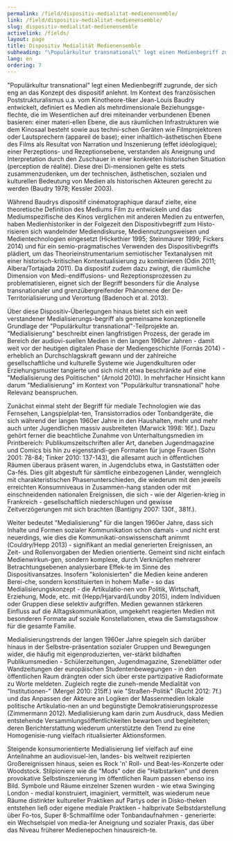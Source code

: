 ```yaml
---
permalink: /field/dispositiv-medialitat-medienensemble/
link: /field/dispositiv-medialitat-medienensemble/
slug: dispositiv-medialitat-medienensemble
activelink: /fields/
layout: page
title: Dispositiv Medialität Medienensemble
subheading: "\Populärkultur transnational\" legt einen Medienbegriff zugrunde, der sich eng an das Konzept des dispositif anlehnt."
lang: en
ordering: 7
---
```



<!-- more -->

"Populärkultur transnational" legt einen Medienbegriff zugrunde, der sich eng an das Konzept des dispositif anlehnt. Im Kontext des französischen Poststrukturalismus u.a. vom Kinotheore-tiker Jean-Louis Baudry entwickelt, definiert es Medien als mehrdimensionale Beziehungsge-flechte, die im Wesentlichen auf drei miteinander verbundenen Ebenen basieren: einer materi-ellen Ebene, die aus räumlichen Infrastrukturen wie dem Kinosaal besteht sowie aus techni-schen Geräten wie Filmprojektoren oder Lautsprechern (appareil de base); einer inhaltlich-ästhetischen Ebene des Films als Resultat von Narration und Inszenierung (effet idéologique); einer Perzeptions- und Rezeptionsebene, verstanden als Aneignung und Interpretation durch den Zuschauer in einer konkreten historischen Situation (perception de réalité). Diese drei Di-mensionen gelte es stets zusammenzudenken, um der technischen, ästhetischen, sozialen und kulturellen Bedeutung von Medien als historischen Akteuren gerecht zu werden (Baudry 1978; Kessler 2003).


Während Baudrys dispositif cinématographique darauf zielte, eine theoretische Definition des Mediums Film zu entwickeln und das Mediumspezifische des Kinos verglichen mit anderen Medien zu entwerfen, haben Medienhistoriker in der Folgezeit den Dispositivbegriff zum Histo-risieren sich wandelnder Mediendiskurse, Mediennutzungsweisen und Medientechnologien eingesetzt (Hickethier 1995; Steinmaurer 1999; Fickers 2014) und für ein semio-pragmatisches Verwenden des Dispositivbegriffs plädiert, um das Theorieinstrumentarium semiotischer Textanalysen mit einer historisch-kritischen Kontextualisierung zu kombinieren (Odin 2011; Albera/Tortajada 2011). Da dispositif zudem dazu zwingt, die räumliche Dimension von Medi-endiffusions- und Rezeptionsprozessen zu problematisieren, eignet sich der Begriff besonders für die Analyse transnationaler und grenzübergreifender Phänomene der De-Territorialisierung und Verortung (Badenoch et al. 2013).


Über diese Dispositiv-Überlegungen hinaus bietet sich ein weit verstandener Medialisierungs-begriff als gemeinsame konzeptionelle Grundlage der "Populärkultur transnational"-Teilprojekte an. "Medialisierung" beschreibt einen langfristigen Prozess, der gerade im Bereich der audiovi-suellen Medien in den langen 1960er Jahren - damit weit vor der heutigen digitalen Phase der Mediengeschichte (Fornäs 2014) - erheblich an Durchschlagskraft gewann und der zahlreiche gesellschaftliche und kulturelle Systeme wie Jugendkulturen oder Erziehungsmuster tangierte und sich nicht etwa beschränkte auf eine "Medialisierung des Politischen" (Arnold 2010). In mehrfacher Hinsicht kann darum "Medialisierung" im Kontext von "Populärkultur transnational" hohe Relevanz beanspruchen.


Zunächst einmal steht der Begriff für mediale Technologien wie das Fernsehen, Langspielplat-ten, Transistorradios oder Tonbandgeräte, die sich während der langen 1960er Jahre in den Haushalten, mehr und mehr auch unter Jugendlichen massiv ausbreiteten (Marwick 1998: 16f.). Dazu gehört ferner die beachtliche Zunahme von Unterhaltungsmedien im Printbereich: Publikumszeitschriften aller Art, daneben Jugendmagazine und Comics bis hin zu eigenständi-gen Formaten für junge Frauen (Sohn 2001: 78-84; Tinker 2010: 137-143), die allesamt auch in öffentlichen Räumen überaus präsent waren, in Jugendclubs etwa, in Gaststätten oder Ca-fés. Dies gilt abgestuft für sämtliche einbezogenen Länder, wenngleich mit charakteristischen Phasenunterschieden, die wiederum mit den jeweils erreichten Konsumniveaus in Zusammen-hang standen oder mit einschneidenden nationalen Ereignissen, die sich - wie der Algerien-krieg in Frankreich - gesellschaftlich niederschlugen und gewisse Zeitverzögerungen mit sich brachten (Bantigny 2007: 130f., 381f.).


Weiter bedeutet "Medialisierung" für die langen 1960er Jahre, dass sich Inhalte und Formen sozialer Kommunikation schon damals - und nicht erst neuerdings, wie dies die Kommunikati-onswissenschaft animmt (Couldry/Hepp 2013) - signifikant an medial generierten Ereignissen, an Zeit- und Rollenvorgaben der Medien orientierte. Gemeint sind nicht einfach Medienwirkun-gen, sondern komplexe, durch Verknüpfen mehrerer Betrachtungsebenen analysierbare Effek-te im Sinne des Dispositivansatzes. Insofern "kolonisierten" die Medien keine anderen Berei-che, sondern konstituierten in hohem Maße - so das Medialisierungskonzept - die Artikulatio-nen von Politik, Wirtschaft, Erziehung, Mode, etc. mit (Hepp/Hjarvard/Lundby 2015), indem Individuen oder Gruppen diese selektiv aufgriffen. Medien gewannen stärkeren Einfluss auf die Alltagskommunikation, umgekehrt reagierten Medien mit besonderen Formate auf soziale Konstellationen, etwa die Samstagsshow für die gesamte Familie.


Medialisierungstrends der langen 1960er Jahre spiegeln sich darüber hinaus in der Selbstre-präsentation sozialer Gruppen und Bewegungen wider, die häufig mit eigenproduzierten, ver-stärkt bildhaften Publikumsmedien - Schülerzeitungen, Jugendmagazine, Szeneblätter oder Wandzeitungen der europäischen Studentenbewegungen - in den öffentlichen Raum drängten oder sich über erste partizipative Radioformate zu Worte meldeten. Zugleich regte die zuneh-mende Medialität von "Institutionen-" (Mergel 2010: 215ff.) wie "Straßen-Politik" (Rucht 2012: 7f.) und das Anpassen der Akteure an Logiken der Massenmedien lokale politische Artikulatio-nen an und begünstigte Demokratisierungsprozesse (Zimmermann 2012). Medialisierung kam darin zum Ausdruck, dass Medien entstehende Versammlungsöffentlichkeiten bewarben und begleiteten; deren Berichterstattung wiederum unterstützte den Trend zu eine Homogenisie-rung vielfach ritualisierter Aktionsformen.


Steigende konsumorientierte Medialisierung lief vielfach auf eine Anteilnahme an audiovisuel-len, landes- bis weltweit rezipierten Großereignissen hinaus, seien es Rock 'n' Roll- und Beat-les-Konzerte oder Woodstock. Stilpioniere wie die "Mods" oder die "Halbstarken" und deren provokative Selbstinszenierung im öffentlichen Raum passen ebenso ins Bild. Symbole und Räume einzelner Szenen wurden - wie etwa Swinging London - medial konstruiert, imaginiert, vermittelt, was wiederum neue Räume distinkter kultureller Praktiken auf Partys oder in Disko-theken entstehen ließ oder eigene mediale Praktiken - halbprivate Selbstdarstellung über Fo-tos, Super 8-Schmalfilme oder Tonbandaufnahmen - generierte: ein Wechselspiel von media-ler Aneignung und sozialer Praxis, das über das Niveau früherer Medienepochen hinausreich-te.

